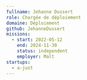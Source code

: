 ```yaml
---
fullname: Jehanne Dussert
role: Chargée de déploiement
domaine: Déploiement
github: JehanneDussert
missions:
  - start: 2022-05-12
    end: 2024-11-30
    status: independent
    employer: Malt
startups:
  - a-just
---
```


